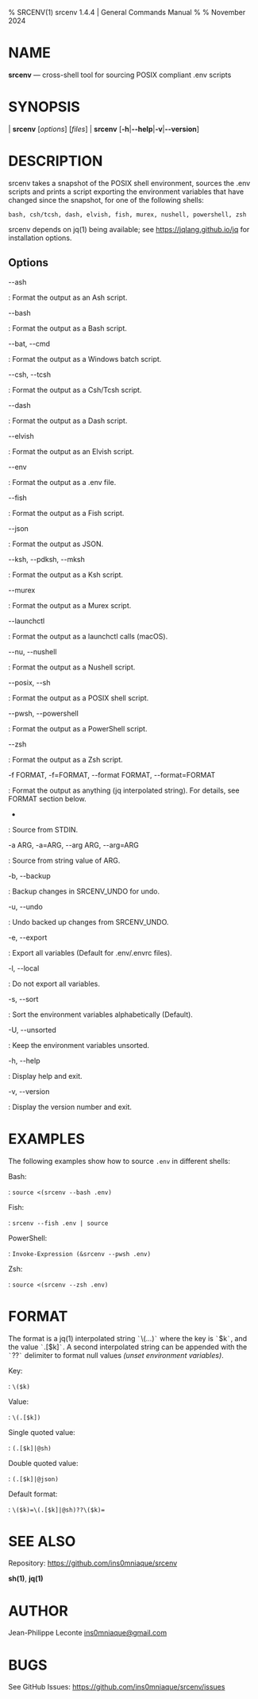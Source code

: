 % SRCENV(1) srcenv 1.4.4 | General Commands Manual
%
% November 2024

NAME
====

**srcenv** — cross-shell tool for sourcing POSIX compliant .env scripts

SYNOPSIS
========

| **srcenv** \[_options_] \[_files_]
| **srcenv** \[**-h**|**\--help**|**-v**|**\--version**]

DESCRIPTION
===========

srcenv takes a snapshot of the POSIX shell environment, sources the .env scripts
and prints a script exporting the environment variables that have changed since
the snapshot, for one of the following shells:

    bash, csh/tcsh, dash, elvish, fish, murex, nushell, powershell, zsh

srcenv depends on jq(1) being available; see <https://jqlang.github.io/jq> for
installation options.

Options
-------

\--ash

:   Format the output as an Ash script.

\--bash

:   Format the output as a Bash script.

\--bat, \--cmd

:   Format the output as a Windows batch script.

\--csh, \--tcsh

:   Format the output as a Csh/Tcsh script.

\--dash

:   Format the output as a Dash script.

\--elvish

:   Format the output as an Elvish script.

\--env

:   Format the output as a .env file.

\--fish

:   Format the output as a Fish script.

\--json

:   Format the output as JSON.

\--ksh, \--pdksh, \--mksh

:   Format the output as a Ksh script.

\--murex

:   Format the output as a Murex script.

\--launchctl

:   Format the output as a launchctl calls (macOS).

\--nu, \--nushell

:   Format the output as a Nushell script.

\--posix, \--sh

:   Format the output as a POSIX shell script.

\--pwsh, \--powershell

:   Format the output as a PowerShell script.

\--zsh

:   Format the output as a Zsh script.

-f FORMAT, -f=FORMAT, \--format FORMAT, \--format=FORMAT

:   Format the output as anything (jq interpolated string). For details, see FORMAT section below.

-

:   Source from STDIN.

-a ARG, -a=ARG, \--arg ARG, \--arg=ARG

:   Source from string value of ARG.

-b, \--backup

:   Backup changes in SRCENV_UNDO for undo.

-u, \--undo

:   Undo backed up changes from SRCENV_UNDO.

-e, \--export

:   Export all variables (Default for .env/.envrc files).

-l, \--local

:   Do not export all variables.

-s, \--sort

:   Sort the environment variables alphabetically (Default).

-U, \--unsorted

:   Keep the environment variables unsorted.

-h, \--help

:   Display help and exit.

-v, \--version

:   Display the version number and exit.

EXAMPLES
========

The following examples show how to source `.env` in different shells:

Bash:

:   `source <(srcenv --bash .env)`

Fish:

:   `srcenv --fish .env | source`

PowerShell:

:   `Invoke-Expression (&srcenv --pwsh .env)`

Zsh:

:   `source <(srcenv --zsh .env)`

FORMAT
======

The format is a jq(1) interpolated string `` ` ``\\(...)`` ` `` where the key is `` ` ``$k`` ` ``, and the value `` ` ``.[\$k]`` ` ``. A second interpolated string can be appended with the `` ` ``??`` ` `` delimiter to format null values _(unset environment variables)_.

Key:

:   `\($k)`

Value:

:   `\(.[$k])`

Single quoted value:

:   `(.[$k]|@sh)`

Double quoted value:

:   `(.[$k]|@json)`

Default format:

:   `\($k)=\(.[$k]|@sh)??\($k)=`

SEE ALSO
========

Repository: https://github.com/ins0mniaque/srcenv

**sh(1)**, **jq(1)**

AUTHOR
======

Jean-Philippe Leconte <ins0mniaque@gmail.com>

BUGS
====

See GitHub Issues: https://github.com/ins0mniaque/srcenv/issues
